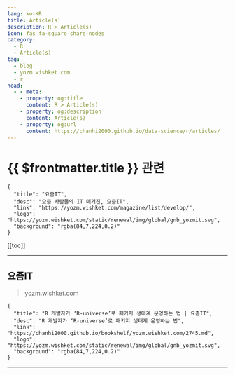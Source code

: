 ```yaml
---
lang: ko-KR
title: Article(s)
description: R > Article(s)
icon: fas fa-square-share-nodes
category:
  - R
  - Article(s)
tag: 
  - blog
  - yozm.wishket.com
  - r
head:
  - - meta:
    - property: og:title
      content: R > Article(s)
    - property: og:description
      content: Article(s)
    - property: og:url
      content: https://chanhi2000.github.io/data-science/r/articles/
---
```


# {{ $frontmatter.title }} 관련

```component VPCard
{
  "title": "요즘IT", 
  "desc": "요즘 사람들의 IT 매거진, 요즘IT", 
  "link": "https://yozm.wishket.com/magazine/list/develop/", 
  "logo": "https://yozm.wishket.com/static/renewal/img/global/gnb_yozmit.svg", 
  "background": "rgba(84,7,224,0.2)"
}
```

[[toc]]

---

## 요즘IT

> yozm.wishket.com

```component VPCard
{
  "title": "R 개발자가 ‘R-universe’로 패키지 생태계 운영하는 법 | 요즘IT",
  "desc": "R 개발자가 ‘R-universe’로 패키지 생태계 운영하는 법",
  "link": "https://chanhi2000.github.io/bookshelf/yozm.wishket.com/2745.md",
  "logo": "https://yozm.wishket.com/static/renewal/img/global/gnb_yozmit.svg", 
  "background": "rgba(84,7,224,0.2)"
}
```

<!-- END: yozm.wishket.com -->

---

<TagLinks />